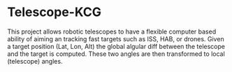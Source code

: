 # Telescope-KCG
This project allows robotic telescopes to have a flexible computer based ability of aiming an tracking fast targets such as ISS, HAB, or drones.
Given a target position (Lat, Lon, Alt) the global algular diff between the telescope and the target is computed. 
These two angles are then transformed to local (telescope) angles.
